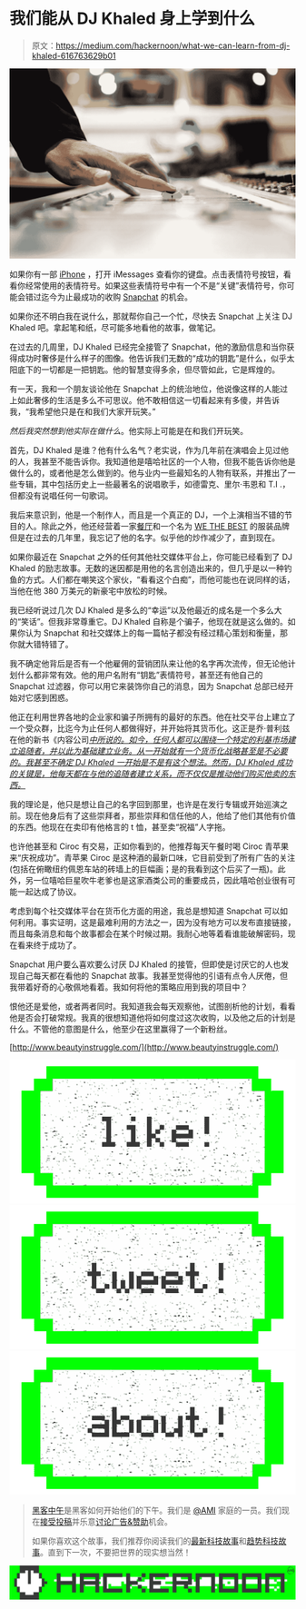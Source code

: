 # 我们能从 DJ Khaled 身上学到什么

> 原文：<https://medium.com/hackernoon/what-we-can-learn-from-dj-khaled-616763629b01>

![](img/c488ee2a53160e585e899e016732abcd.png)

如果你有一部 [iPhone](https://hackernoon.com/tagged/iphone) ，打开 iMessages 查看你的键盘。点击表情符号按钮，看看你经常使用的表情符号。如果这些表情符号中有一个不是“关键”表情符号，你可能会错过迄今为止最成功的收购 [Snapchat](https://hackernoon.com/tagged/snapchat) 的机会。

如果你还不明白我在说什么，那就帮你自己一个忙，尽快去 Snapchat 上关注 DJ Khaled 吧。拿起笔和纸，尽可能多地看他的故事，做笔记。

在过去的几周里，DJ Khaled 已经完全接管了 Snapchat，他的激励信息和当你获得成功时奢侈是什么样子的图像。他告诉我们无数的“成功的钥匙”是什么，似乎太阳底下的一切都是一把钥匙。他的智慧变得多余，但尽管如此，它是辉煌的。

有一天，我和一个朋友谈论他在 Snapchat 上的统治地位，他说像这样的人能过上如此奢侈的生活是多么不可思议。他不敢相信这一切看起来有多傻，并告诉我，“我希望他只是在和我们大家开玩笑。”

*然后我突然想到他实际在做什么*。他实际上可能是在和我们开玩笑。

首先，DJ Khaled 是谁？他有什么名气？老实说，作为几年前在演唱会上见过他的人，我甚至不能告诉你。我知道他是嘻哈社区的一个人物，但我不能告诉你他是做什么的，或者他是怎么做到的。他与业内一些最知名的人物有联系，并推出了一些专辑，其中包括历史上一些最著名的说唱歌手，如德雷克、里尔·韦恩和 T.I .，但都没有说唱任何一句歌词。

我后来意识到，他是一个制作人，而且是一个真正的 DJ，一个上演相当不错的节目的人。除此之外，他还经营着一家[餐厅](http://www.complex.com/music/2015/08/dj-khaled-finga-licking-first-we-feast-video)和一个名为 [WE THE BEST](http://wethebeststore.com/) 的服装品牌但是在过去的几年里，我忘记了他的名字。似乎他的炒作减少了，直到现在。

如果你最近在 Snapchat 之外的任何其他社交媒体平台上，你可能已经看到了 DJ Khaled 的励志故事。无数的迷因都是用他的名言创造出来的，但几乎是以一种钓鱼的方式。人们都在嘲笑这个家伙，“看看这个白痴”，而他可能也在说同样的话，当他在他 380 万美元的新豪宅中放松的时候。

我已经听说过几次 DJ Khaled 是多么的“幸运”以及他最近的成名是一个多么大的“笑话”。但我非常尊重它。DJ Khaled 自称是个骗子，他现在就是这么做的。如果你认为 Snapchat 和社交媒体上的每一篇帖子都没有经过精心策划和衡量，那你就大错特错了。

我不确定他背后是否有一个他雇佣的营销团队来让他的名字再次流传，但无论他计划什么都非常有效。他的用户名附有“钥匙”表情符号，甚至还有他自己的 Snapchat 过滤器，你可以用它来装饰你自己的消息，因为 Snapchat 总部已经开始对它感到困惑。

他正在利用世界各地的企业家和骗子所拥有的最好的东西。他在社交平台上建立了一个受众群，比迄今为止任何人都做得好，并开始将其货币化。这正是乔·普利兹在他的新书《内容公司[*中所说的。如今，任何人都可以围绕一个特定的利基市场建立追随者，并以此为基础建立业务。从一开始就有一个货币化战略甚至是不必要的。我甚至不确定 DJ Khaled 一开始是不是有这个想法。然而，DJ Khaled 成功的关键是，他每天都在与他的追随者建立关系，而不仅仅是推动他们购买他卖的东西。*](http://contentmarketinginstitute.com/content-inc/)

我的理论是，他只是想让自己的名字回到那里，也许是在发行专辑或开始巡演之前。现在他身后有了这些崇拜者，那些崇拜和信任他的人，他给了他们其他有价值的东西。他现在在卖印有他格言的 t 恤，甚至卖“祝福”人字拖。

也许他甚至和 Ciroc 有交易，正如你看到的，他推荐每天午餐时喝 Ciroc 青苹果来“庆祝成功”。青苹果 Ciroc 是这种酒的最新口味，它目前受到了所有广告的关注(包括在俯瞰纽约佩恩车站的砖墙上的巨幅画；是的我看到这个后买了一瓶)。此外，另一位嘻哈巨星吹牛老爹也是这家酒类公司的重要成员，因此嘻哈创业很有可能一起达成了协议。

考虑到每个社交媒体平台在货币化方面的用途，我总是想知道 Snapchat 可以如何利用。事实证明，这是最难利用的方法之一，因为没有地方可以发布直接链接，而且每条消息和每个故事都会在某个时候过期。我耐心地等着看谁能破解密码，现在看来终于成功了。

Snapchat 用户要么喜欢要么讨厌 DJ Khaled 的接管，但即使是讨厌它的人也发现自己每天都在看他的 Snapchat 故事。我甚至觉得他的引语有点令人厌倦，但我带着好奇的心敬佩地看着。我如何将他的策略应用到我的项目中？

恨他还是爱他，或者两者同时。我知道我会每天观察他，试图剖析他的计划，看看他是否会打破常规。我真的很想知道他将如何度过这次收购，以及他之后的计划是什么。不管他的意图是什么，他至少在这里赢得了一个新粉丝。

[http://www.beautyinstruggle.com/](http://www.beautyinstruggle.com/)

[![](img/50ef4044ecd4e250b5d50f368b775d38.png)](http://bit.ly/HackernoonFB)[![](img/979d9a46439d5aebbdcdca574e21dc81.png)](https://goo.gl/k7XYbx)[![](img/2930ba6bd2c12218fdbbf7e02c8746ff.png)](https://goo.gl/4ofytp)

> [黑客中午](http://bit.ly/Hackernoon)是黑客如何开始他们的下午。我们是 [@AMI](http://bit.ly/atAMIatAMI) 家庭的一员。我们现在[接受投稿](http://bit.ly/hackernoonsubmission)并乐意[讨论广告&赞助](mailto:partners@amipublications.com)机会。
> 
> 如果你喜欢这个故事，我们推荐你阅读我们的[最新科技故事](http://bit.ly/hackernoonlatestt)和[趋势科技故事](https://hackernoon.com/trending)。直到下一次，不要把世界的现实想当然！

[![](img/be0ca55ba73a573dce11effb2ee80d56.png)](https://goo.gl/Ahtev1)
